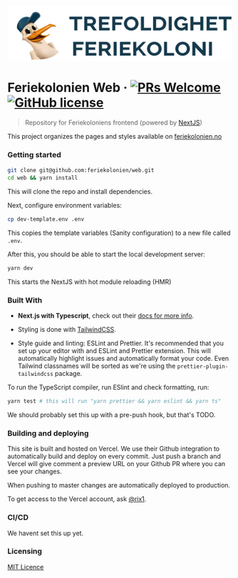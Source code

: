 ![Feriekolonien logo](/public/logo.png)

# Feriekolonien Web &middot; [![PRs Welcome](https://img.shields.io/badge/PRs-welcome-brightgreen.svg?style=flat-square)](http://makeapullrequest.com) [![GitHub license](https://img.shields.io/badge/license-MIT-blue.svg?style=flat-square)](https://github.com/feriekolonien/web/blob/master/LICENSE)

> Repository for Feriekoloniens frontend (powered by [NextJS](https://nextjs.org/))

This project organizes the pages and styles available on [feriekolonien.no](http://feriekolonien.no/)

### Getting started

```sh
git clone git@github.com:feriekolonien/web.git
cd web && yarn install
```

This will clone the repo and install dependencies.

Next, configure environment variables:

```sh
cp dev-template.env .env
```

This copies the template variables (Sanity configuration) to a new file called `.env`.

After this, you should be able to start the local development server:

```sh
yarn dev
```

This starts the NextJS with hot module reloading (HMR)

### Built With

- **Next.js with Typescript**, check out their [docs for more info](https://nextjs.org/docs/getting-started).

- Styling is done with [TailwindCSS](https://tailwindcss.com/).
- Style guide and linting: ESLint and Prettier. It's recommended that you set up
  your editor with and ESLint and Prettier extension. This will automatically highlight issues and automatically format your code. Even Tailwind classnames will be sorted as we're using the `prettier-plugin-tailwindcss` package.

To run the TypeScript compiler, run ESlint and check formatting, run:

```sh
yarn test # this will run "yarn prettier && yarn eslint && yarn ts"
```

We should probably set this up with a pre-push hook, but that's TODO.

### Building and deploying

This site is built and hosted on Vercel. We use their Github integration to automatically build and deploy on every commit. Just push a branch and Vercel will give comment a preview URL on your Github PR where you can see your changes.

When pushing to master changes are automatically deployed to production.

To get access to the Vercel account, ask [@rix1](https://github.com/rix1).

### CI/CD

We havent set this up yet.

### Licensing

[MIT Licence](https://github.com/feriekolonien/cms/blob/master/LICENSE)
